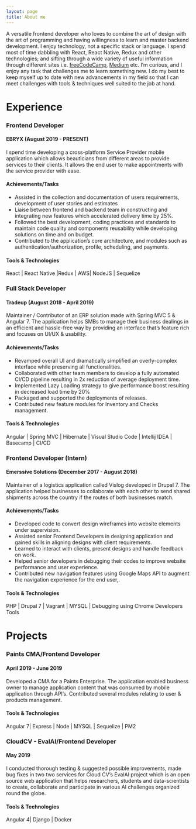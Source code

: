 ```yaml
---
layout: page
title: About me 
---
```


A versatile frontend developer who loves to combine the art of design with the art of programming and having  willingness to learn and  master backend development. I enjoy technology, not a specific stack or language. I spend most of time dabbling with React, React Native, Redux and other technologies; and sifting through a wide variety of useful information through different sites i.e. [freeCodeCamp](https://www.freecodecamp.org), [Medium](https://medium.com) etc. I’m curious, and I enjoy any task that challenges me to learn something new. I do my best to keep myself up to date with new advancements in my field so that I can meet challenges with tools & techniques well suited to the job at hand. 

# Experience

### Frontend Developer
#### EBRYX (August 2019 - PRESENT)

I spend time developing a cross-platform Service Provider mobile application which allows beauticians from different areas to provide services to their clients. It allows the end user to make appointments with the service provider with ease.

#### Achievements/Tasks  

* Assisted in the collection and documentation of users requirements, development of user stories and estimates
* Liaise  between frontend and backend team in constructing and integrating new features which accelerated delivery time by 25%.
* Followed the best development, coding practices and standards to maintain code quality and components reusability while developing solutions on time and on budget.     
* Contributed to the application’s core architecture, and modules such as authentication/authorization, profile, scheduling, and payments.

#### Tools & Technologies 
React | React Native |Redux | AWS| NodeJS | Sequelize

### Full Stack Developer
#### Tradeup (August 2018 - April 2019)

Maintainer / Contributor of an ERP solution made with Spring MVC 5 &
Angular 7. The application helps SMBs to manage their business dealings
in an efficient and hassle-free way by providing an interface that’s
feature rich and focuses on UI/UX & usability.

#### Achievements/Tasks

* Revamped overall UI and dramatically simplified an overly-complex interface while preserving all functionalities.
* Collaborated with other team members to develop a fully automated CI/CD pipeline resulting in 2x reduction of average deployment time.
* Implemented Lazy Loading strategy to give performance boost resulting in decreased load time by 20%
* Packaged and supported the deployments of releases.
* Contributed new feature modules for Inventory and Checks management.

#### Tools & Technologies 
Angular | Spring MVC | Hibernate | Visual Studio Code | Intellij IDEA | Basecamp | CI/CD

### Frontend Developer (Intern)
#### Emerssive Solutions (December 2017 - August 2018)

Maintainer of a logistics application called Vislog developed in Drupal 7.
The application helped businesses to collaborate with each other to send
shared shipments across the country if the routes of both businesses
match.  

#### Achievements/Tasks

* Developed code to convert design wireframes into website elements under supervision.
* Assisted senior Frontend Developers in designing application and gained skills in aligning designs with client requirements.
* Learned to interact with clients, present designs and handle feedback on work.
* Helped senior developers in debugging their codes to improve website performance and user experience.
* Contributed new navigation features using Google Maps API to augment the navigation experience for the end user,.  

#### Tools & Technologies 
PHP | Drupal 7 | Vagrant | MYSQL | Debugging using Chrome Developers Tools
<br>  
  
# Projects
### Paints CMA/Frontend Developer
#### April 2019 - June 2019
  
Developed a CMA for a Paints Enterprise. The application enabled
business owner to manage application content that was consumed by
mobile application through API’s. Contributed several modules relating
to user & products management.  

#### Tools & Technologies 
Angular 7| Express | Node | MYSQL | Sequelize | PM2

### CloudCV - EvalAI/Frontend Developer
#### May 2019
  
I conducted thorough testing & suggested possible improvements, made
bug fixes in two two services for Cloud CV’s EvalAI project which is an
open source web application that helps researchers, students and
data-scientists to create, collaborate and participate in various AI
challenges organized round the globe.

#### Tools & Technologies 
Angular 4| Django | Docker

